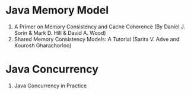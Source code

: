 # Java Memory Model
1. A Primer on Memory Consistency and Cache Coherence (By Daniel J. Sorin & Mark D. Hill & David A. Wood)
2. Shared Memory Consistency Models: A Tutorial (Sarita V. Adve and Kourosh Gharachorloo)
# Java Concurrency
1. Java Concurrency in Practice
